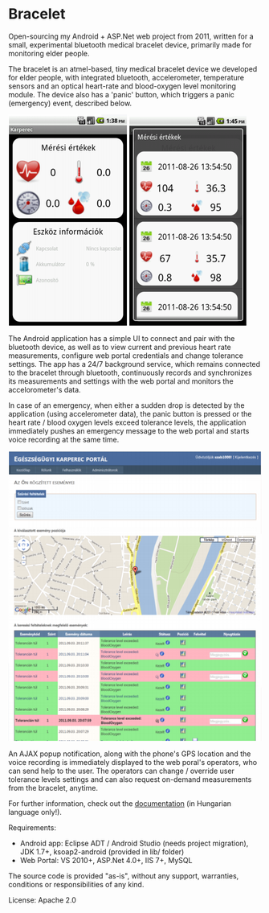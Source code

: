 # Bracelet
Open-sourcing my Android + ASP.Net web project from 2011, written for a small,
experimental bluetooth medical bracelet device, primarily made for monitoring elder
people.

The bracelet is an atmel-based, tiny medical bracelet device we developed for elder people,
with integrated bluetooth, accelerometer, temperature sensors and an optical heart-rate and blood-oxygen level monitoring module. The device also has a 'panic' button, which triggers a panic (emergency) event, described below.
  
![screenshot_app_main](https://raw.githubusercontent.com/szab100/bracelet/master/screenshots/app-main.png "App Main")
![screenshot_app_measurements](https://raw.githubusercontent.com/szab100/bracelet/master/screenshots/app-measurements.png "App Measurements")

The Android application has a simple UI to connect and pair with the bluetooth device, as well as to view 
current and previous heart rate measurements, configure web portal credentials and change tolerance settings. The app has a 24/7 background service, which remains connected to the bracelet through bluetooth, continuously
records and synchronizes its measurements and settings with the web portal and monitors the accelorometer's data.

In case of an emergency, when either a sudden drop is detected by the application (using accelerometer data), the
panic button is pressed or the heart rate / blood oxygen levels exceed tolerance levels, the application immediately
pushes an emergency message to the web portal and starts voice recording at the same time.

![screenshot_web_events](https://raw.githubusercontent.com/szab100/bracelet/master/screenshots/web-events.png "Web Events")

An AJAX popup notification, along with the phone's GPS location and the voice recording is immediately
displayed to the web poral's operators, who can send help to the user. The operators can change / override
user tolerance levels settings and can also request on-demand measurements from the bracelet, anytime.

For further information, check out the [documentation](https://github.com/szab100/bracelet/raw/master/Bracelet-Documentation-HU.pdf) (in Hungarian language only!).


Requirements:
- Android app: Eclipse ADT / Android Studio (needs project migration), JDK 1.7+, ksoap2-android (provided in lib/ folder)
- Web Portal: VS 2010+, ASP.Net 4.0+, IIS 7+, MySQL

The source code is provided "as-is", without any support, warranties, conditions or responsibilities of any kind.

License: Apache 2.0
